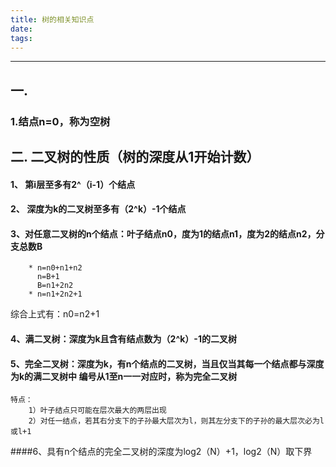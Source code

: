 ```yaml
---
title: 树的相关知识点
date: 
tags:
---
```


------
## 一. 

### 1.结点n=0，称为空树

## 二. 二叉树的性质（树的深度从1开始计数）
#### 1、 第i层至多有2^（i-1）个结点
#### 2、 深度为k的二叉树至多有（2^k）-1个结点
#### 3、对任意二叉树的n个结点：叶子结点n0，度为1的结点n1，度为2的结点n2，分支总数B
		* n=n0+n1+n2
		  n=B+1
		  B=n1+2n2
		* n=n1+2n2+1
  综合上式有：n0=n2+1
#### 4、满二叉树：深度为k且含有结点数为（2^k）-1的二叉树
#### 5、完全二叉树：深度为k，有n个结点的二叉树，当且仅当其每一个结点都与深度为k的满二叉树中            编号从1至n一一对应时，称为完全二叉树
	特点：
		1）叶子结点只可能在层次最大的两层出现
		2）对任一结点，若其右分支下的子孙最大层次为l，则其左分支下的子孙的最大层次必为l或l+1
####6、具有n个结点的完全二叉树的深度为log2（N）+1，log2（N）取下界